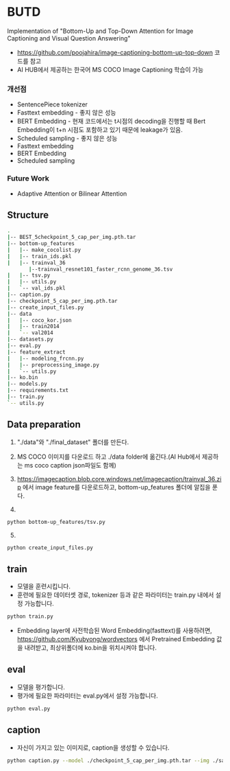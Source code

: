 # BUTD
Implementation of "Bottom-Up and Top-Down Attention for Image Captioning and Visual Question Answering"

* https://github.com/poojahira/image-captioning-bottom-up-top-down 코드를 참고
* AI HUB에서 제공하는 한국어 MS COCO Image Captioning 학습이 가능

### 개선점
* SentencePiece tokenizer
* Fasttext embedding - 좋지 않은 성능
* BERT Embedding - 현재 코드에서는 t시점의 decoding을 진행할 때 Bert Embedding이 t+n 시점도 포함하고 있기 때문에 leakage가 있음.
* Scheduled sampling - 좋지 않은 성능
* Fasttext embedding
* BERT Embedding
* Scheduled sampling
### Future Work
* Adaptive Attention or Bilinear Attention


## Structure
```bash
.
|-- BEST_5checkpoint_5_cap_per_img.pth.tar
|-- bottom-up_features
|   |-- make_cocolist.py
|   |-- train_ids.pkl
|   |-- trainval_36
       |--trainval_resnet101_faster_rcnn_genome_36.tsv
|   |-- tsv.py
|   |-- utils.py
|   `-- val_ids.pkl
|-- caption.py
|-- checkpoint_5_cap_per_img.pth.tar
|-- create_input_files.py
|-- data
|   |-- coco_kor.json
|   |-- train2014
|   `-- val2014
|-- datasets.py
|-- eval.py
|-- feature_extract
|   |-- modeling_frcnn.py
|   |-- preprocessing_image.py
|   `-- utils.py
|-- ko.bin
|-- models.py
|-- requirements.txt
|-- train.py
`-- utils.py
```

## Data preparation
1. "./data"와 "./final_dataset" 폴더를 만든다.

2. MS COCO 이미지를 다운로드 하고 ./data folder에 옮긴다.(AI Hub에서 제공하는 ms coco caption json파일도 함께)

3. https://imagecaption.blob.core.windows.net/imagecaption/trainval_36.zip 에서 image feature를 다운로드하고, bottom-up_features 폴더에 알집을 푼다.

4.
```bash
python bottom-up_features/tsv.py
```

5.
```bash
python create_input_files.py
```
## train
* 모델을 훈련시킵니다.
* 훈련에 필요한 데이터셋 경로, tokenizer 등과 같은 파라미터는 train.py 내에서 설정 가능합니다.
```bash
python train.py
```
* Embedding layer에 사전학습된 Word Embedding(fasttext)를 사용하려면, https://github.com/Kyubyong/wordvectors 에서 Pretrained Embedding 값을 내려받고, 최상위폴더에 ko.bin을 위치시켜야 합니다.
## eval
* 모델을 평가합니다.
* 평가에 필요한 파라미터는 eval.py에서 설정 가능합니다.
```bash
python eval.py
```
## caption
* 자신이 가지고 있는 이미지로, caption을 생성할 수 있습니다.
```bash
python caption.py --model ./checkpoint_5_cap_per_img.pth.tar --img ./sample.jpg
```

